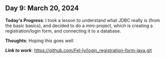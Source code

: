 ## Day 9: March 20, 2024

**Today's Progress**: I took a lesson to understand what JDBC really is (from the basic basics), and decided to do a mini-project, which is creating a registration/login form, and connecting it to a database. 

__Thoughts__: Hoping this goes well

___Link to work___: https://github.com/Fel-ly/login_registration-form-java.git
